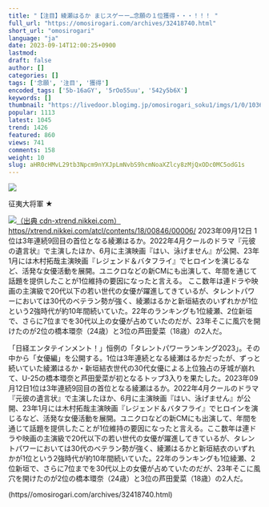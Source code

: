 ```yaml
---
title: "【注目】綾瀬はるか まじスゲーー…念願の１位獲得・・・！！！ "
full_url: "https://omosirogari.com/archives/32418740.html"
short_url: "omosirogari"
language: "ja"
date: 2023-09-14T12:00:25+0900
lastmod: 
draft: false
author: []
categories: []
tags: ['念願', '注目', '獲得']
encoded_tags: ['5b-16aGY', '5rOo55uu', '542y5b6X']
keywords: []
thumbnail: "https://livedoor.blogimg.jp/omosirogari_soku1/imgs/1/0/10363706.jpg"
popular: 1113
latest: 1045
trend: 1426
featured: 860
views: 741
comments: 158
weight: 10
slug: aHR0cHMvL29tb3Npcm9nYXJpLmNvbS9hcmNoaXZlcy8zMjQxODc0MC5odG1s
---
```


![](https://livedoor.blogimg.jp/omosirogari_soku1/imgs/1/0/10363706.jpg)

<div><p>征夷大将軍 ★ </p> <a href='https//cdn-xtrend.nikkei.com/atcl/contents/18/00846/00006/01.png' target='_blank' class='' id='img_1_1'><img src='https//livedoor.blogimg.jp/omosirogari_soku1/imgs/c/f/cf42a60a.png'>（出典 cdn-xtrend.nikkei.com）</a> <a target='_blank' href='https//xtrend.nikkei.com/atcl/contents/18/00846/00006/'>https//xtrend.nikkei.com/atcl/contents/18/00846/00006/</a> 2023年09月12日 1位は3年連続9回目の首位となる綾瀬はるか。2022年4月クールのドラマ『元彼の遺言状』で主演したほか、6月に主演映画『はい、泳げません』が公開、23年1月には木村拓哉主演映画『レジェンド＆バタフライ』でヒロインを演じるなど、活発な女優活動を展開。ユニクロなどの新CMにも出演して、年間を通じて話題を提供したことが1位維持の要因になったと言える。 ここ数年は連ドラや映画の主演級で20代以下の若い世代の女優が躍進してきているが、タレントパワーにおいては30代のベテラン勢が強く、綾瀬はるかと新垣結衣のいずれかが1位という2強時代が約10年間続いていた。22年のランキングも1位綾瀬、2位新垣で、さらに7位までを30代以上の女優が占めていたのだが、23年そこに風穴を開けたのが2位の橋本環奈（24歳）と3位の芦田愛菜（18歳）の2人だ。 <p>「日経エンタテインメント！」恒例の「タレントパワーランキング2023」。その中から「女優編」を公開する。1位は3年連続となる綾瀬はるかだったが、ずっと続いていた綾瀬はるか・新垣結衣世代の30代女優による上位独占の牙城が崩れて、U-25の橋本環奈と芦田愛菜が初となるトップ3入りを果たした。2023年09月12日1位は3年連続9回目の首位となる綾瀬はるか。2022年4月クールのドラマ『元彼の遺言状』で主演したほか、6月に主演映画『はい、泳げません』が公開、23年1月には木村拓哉主演映画『レジェンド＆バタフライ』でヒロインを演じるなど、活発な女優活動を展開。ユニクロなどの新CMにも出演して、年間を通じて話題を提供したことが1位維持の要因になったと言える。ここ数年は連ドラや映画の主演級で20代以下の若い世代の女優が躍進してきているが、タレントパワーにおいては30代のベテラン勢が強く、綾瀬はるかと新垣結衣のいずれかが1位という2強時代が約10年間続いていた。22年のランキングも1位綾瀬、2位新垣で、さらに7位までを30代以上の女優が占めていたのだが、23年そこに風穴を開けたのが2位の橋本環奈（24歳）と3位の芦田愛菜（18歳）の2人だ。</p></div>

(https//omosirogari.com/archives/32418740.html)
